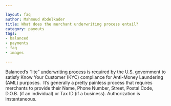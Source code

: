 ```yaml
---

layout: faq
author: Mahmoud Abdelkader
title: What does the merchant underwriting process entail?
category: payouts
tags:
- balanced
- payments
- faq
- images

---
```


Balanced’s “lite” [underwriting process](https://docs.balancedpayments.com/current/overview?language=bash#merchant-underwriting) is required by the U.S. government to satisfy Know Your Customer (KYC) compliance for Anti-Money Laundering (AML) purposes.  It’s generally a pretty painless process that requires merchants to provide their Name, Phone Number, Street, Postal Code, D.O.B. (if an individual) or Tax ID (if a business). Authorization is instantaneous.
